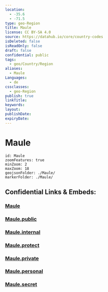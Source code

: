```yaml
---
location:
  - -35.6
  - -71.5
type: geo-Region
title: Maule
license: CC BY-SA 4.0
source: https://datahub.io/core/country-codes
isDeleted: false
isReadOnly: false
draft: false
confidential: public
tags:
  - geo/Country/Region
aliases:
  - Maule
Languages:
  - de
cssclasses:
  - geo-Region
publish: true
linkTitle:
keywords:
layout:
publishDate:
expiryDate:
---
```


# Maule

```leaflet
id: Maule
zoomFeatures: true 
minZoom: 2 
maxZoom: 18
geojsonFolder: ./Maule/
markerFolder: ./Maule/
```


## Confidential Links & Embeds: 

### [Maule](/_Standards/Earth/Continent/America~South/Chile/regions~Chile/Maule.md) 

### [Maule.public](/_public/Earth/Continent/America~South/Chile/regions~Chile/Maule.public.md) 

### [Maule.internal](/_internal/Earth/Continent/America~South/Chile/regions~Chile/Maule.internal.md) 

### [Maule.protect](/_protect/Earth/Continent/America~South/Chile/regions~Chile/Maule.protect.md) 

### [Maule.private](/_private/Earth/Continent/America~South/Chile/regions~Chile/Maule.private.md) 

### [Maule.personal](/_personal/Earth/Continent/America~South/Chile/regions~Chile/Maule.personal.md) 

### [Maule.secret](/_secret/Earth/Continent/America~South/Chile/regions~Chile/Maule.secret.md)


